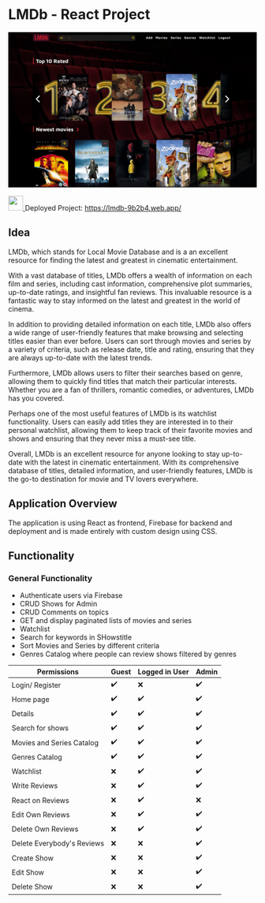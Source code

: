 # LMDb - React Project

![Printscreen-Website](https://github.com/LiaPetrova/LMDb/raw/master/src/assets/Printsreen-Project.jpg)

 <a href="https://lmdb-9b2b4.web.app/" target="_blank" rel="noreferrer"> <img src="https://cdn-icons-png.flaticon.com/512/5988/5988117.png" width="30" height="30" color="#fff" background-color="#fff" margin-top="2px"/> </a> Deployed Project: https://lmdb-9b2b4.web.app/
 

## Idea

LMDb, which stands for Local Movie Database and is a an excellent resource for finding the latest and greatest in cinematic entertainment.

With a vast database of titles, LMDb offers a wealth of information on each film and series, including cast information, comprehensive plot summaries, up-to-date ratings, and insightful fan reviews. This invaluable resource is a fantastic way to stay informed on the latest and greatest in the world of cinema.

In addition to providing detailed information on each title, LMDb also offers a wide range of user-friendly features that make browsing and selecting titles easier than ever before. Users can sort through movies and series by a variety of criteria, such as release date, title and rating, ensuring that they are always up-to-date with the latest trends.

Furthermore, LMDb allows users to filter their searches based on genre, allowing them to quickly find titles that match their particular interests. Whether you are a fan of thrillers, romantic comedies, or adventures, LMDb has you covered.

Perhaps one of the most useful features of LMDb is its watchlist functionality. Users can easily add titles they are interested in to their personal watchlist, allowing them to keep track of their favorite movies and shows and ensuring that they never miss a must-see title.

Overall, LMDb is an excellent resource for anyone looking to stay up-to-date with the latest in cinematic entertainment. With its comprehensive database of titles, detailed information, and user-friendly features, LMDb is the go-to destination for movie and TV lovers everywhere.

## Application Overview

The application is using React as frontend, Firebase for backend and deployment and is made entirely with custom design using CSS.

 ## Functionality
 
 ### General Functionality

  - Authenticate users via Firebase
  - CRUD Shows for Admin
  - CRUD Comments on topics
  - GET and display paginated lists of movies and series
  - Watchlist
  - Search for keywords in SHowstitle
  - Sort Movies and Series by different criteria
  - Genres Catalog where people can review shows filtered by genres


| **Permissions** | Guest  | Logged in User | Admin  |
| --------------- | -----  | -------------- | -----  |
| Login/ Register | ✔️      | ❌             | ✔️    |
| Home page       | ✔️      | ✔️              |  ✔️     |
| Details         | ✔️      | ✔️              |  ✔️     |
| Search for shows| ✔️      | ✔️              |  ✔️     |
| Movies and Series Catalog| ✔️      | ✔️              |  ✔️     |
| Genres Catalog| ✔️      | ✔️              |  ✔️     |
| Watchlist       | ❌      | ✔️              |  ✔️     |
| Write Reviews   | ❌      | ✔️              |  ✔️     |
| React on Reviews| ❌      | ✔️              |  ❌      |
| Edit Own Reviews| ❌      | ✔️              |  ✔️     |
| Delete Own Reviews| ❌      | ✔️              |  ✔️     |
| Delete Everybody's Reviews| ❌      | ❌             |  ✔️     |
| Create Show     | ❌     | ❌             |  ✔️    |
| Edit Show       | ❌     | ❌             |  ✔️    |
| Delete Show     | ❌     | ❌             |  ✔️    |

  
 
